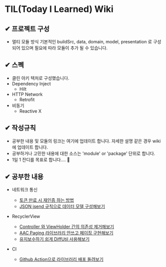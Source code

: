 # TIL(Today I Learned) Wiki

## ✔ 프로젝트 구성
- 멀티 모듈 방식 기본적인 buildSrc, data, domain, model, presentation 로 구성되어 있으며
필요에 따라 모듈이 추가 될 수 있습니다.

## ✔ 스펙
- 클린 아키 텍처로 구성했습니다.
- Dependency Inject
    - Hilt
- HTTP Network
    - Retrofit
- 비동기
    - Reactive X

## ✔ 작성규칙
- 공부한 내용 및 모듈의 링크는 여기에 업데이트 합니다. 자세한 설명 같은 경우 wiki에 업데이트 합니다.
- 공부하거나 고민한 내용에 대한 소스는 'module' or 'package' 단위로 합니다.
- 1일 1 잔디를 목표로 합니다.... 🙏

## ✔ 공부한 내용
- 네트워크 통신
    - [토큰 만료 시 재인증 하는 방법](/sieunju/TIL/wiki/토큰-만료-시-재인증-하는-방법)
    - [JSON jsend 규칙으로 데이터 모델 구성해보기](/sieunju/TIL/wiki/JSON-jsend-규칙으로-데이터-모델-구성해보기)

- RecyclerView
    - [Controller 와 ViewHolder 간의 의존성 제거해보기](/sieunju/TIL/wiki/Controller-와-ViewHolder-간의-의존성-제거-해보기)
    - [AAC Paging 라이브러리 안쓰고 페이징 구현해보기](/sieunju/TIL/wiki/AAC-Paging-라이브러리-안쓰고-MVVM-&-DataBinding-환경에서-페이징-구현해보기)
    - [유지보수하기 쉽게 DiffUtil 사용해보기](/sieunju/TIL/wiki/유지보수하기-쉽게-DiffUtil-사용해보기)

- CI
    - [Github Action으로 라이브러리 배포 돌려보기](/sieunju/TIL/wiki/Github-Action으로-라이브러리-배포-돌려보기)

